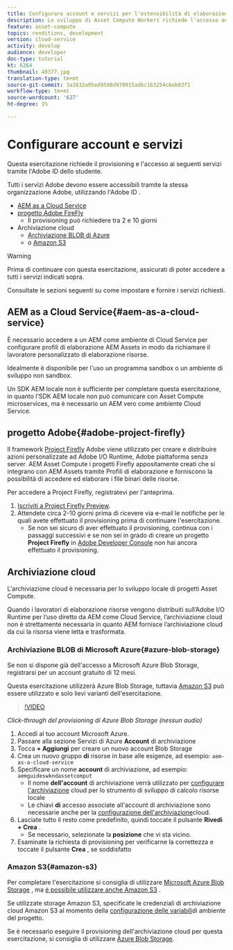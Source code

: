 ```yaml
---
title: Configurare account e servizi per l'estensibilità di elaborazione delle risorse
description: Lo sviluppo di Asset Compute Workers richiede l'accesso ad account e servizi, tra cui AEM come Cloud Service,  Adobe Project Firefly e l'archiviazione cloud forniti da Microsoft o  Amazon.
feature: asset-compute
topics: renditions, development
version: cloud-service
activity: develop
audience: developer
doc-type: tutorial
kt: 6264
thumbnail: 40377.jpg
translation-type: tm+mt
source-git-commit: 3a3832a05ed9598d970915adbc163254c6eb83f1
workflow-type: tm+mt
source-wordcount: '627'
ht-degree: 1%

---
```



# Configurare account e servizi

Questa esercitazione richiede il provisioning e l&#39;accesso ai seguenti servizi tramite l&#39;Adobe ID  dello studente.

Tutti i servizi  Adobe devono essere accessibili tramite la stessa organizzazione  Adobe, utilizzando l&#39;Adobe ID .

+ [AEM as a Cloud Service](#aem-as-a-cloud-service)
+ [progetto Adobe FireFly](#adobe-project-firefly)
   + Il provisioning può richiedere tra 2 e 10 giorni
+ Archiviazione cloud
   + [Archiviazione BLOB di Azure](https://azure.microsoft.com/en-us/services/storage/blobs/)
   + o [Amazon S3](https://aws.amazon.com/s3/?did=ft_card&amp;trk=ft_card)

>[!WARNING]
>
>Prima di continuare con questa esercitazione, assicurati di poter accedere a tutti i servizi indicati sopra.
> 
> Consultate le sezioni seguenti su come impostare e fornire i servizi richiesti.

## AEM as a Cloud Service{#aem-as-a-cloud-service}

È necessario accedere a un AEM come ambiente di Cloud Service per configurare  profili di elaborazione AEM Assets in modo da richiamare il lavoratore personalizzato di elaborazione risorse.

Idealmente è disponibile per l&#39;uso un programma sandbox o un ambiente di sviluppo non sandbox.

Un SDK AEM locale non è sufficiente per completare questa esercitazione, in quanto l’SDK AEM locale non può comunicare con Asset Compute microservices, ma è necessario un AEM vero come ambiente Cloud Service.

##  progetto Adobe{#adobe-project-firefly}

Il framework [Project Firefly](https://www.adobe.io/apis/experienceplatform/project-firefly.html) Adobe viene utilizzato per creare e distribuire azioni personalizzate ad Adobe I/O Runtime,  Adobe piattaforma senza server. AEM Asset Compute i progetti Firefly appositamente creati che si integrano con  AEM Assets tramite Profili di elaborazione e forniscono la possibilità di accedere ed elaborare i file binari delle risorse.

Per accedere a Project Firefly, registratevi per l&#39;anteprima.

1. [Iscriviti a Project Firefly Preview](https://adobeio.typeform.com/to/obqgRm).
1. Attendete circa 2-10 giorni prima di ricevere via e-mail le notifiche per le quali avete effettuato il provisioning prima di continuare l&#39;esercitazione.
   + Se non sei sicuro di aver effettuato il provisioning, continua con i passaggi successivi e se non sei in grado di creare un progetto __Project Firefly__ in [Adobe Developer Console](https://console.adobe.io) non hai ancora effettuato il provisioning.

## Archiviazione cloud

L&#39;archiviazione cloud è necessaria per lo sviluppo locale di progetti Asset Compute.

Quando i lavoratori di elaborazione risorse vengono distribuiti sull’Adobe I/O Runtime per l’uso diretto da AEM come Cloud Service, l’archiviazione cloud non è strettamente necessaria in quanto AEM fornisce l’archiviazione cloud da cui la risorsa viene letta e trasformata.

### Archiviazione BLOB di Microsoft Azure{#azure-blob-storage}

Se non si dispone già dell&#39;accesso a Microsoft Azure Blob Storage, registrarsi per un account [](https://azure.microsoft.com/en-us/free/)gratuito di 12 mesi.

Questa esercitazione utilizzerà Azure Blob Storage, tuttavia [Amazon S3](#amazon-s3) può essere utilizzato e solo lievi varianti dell&#39;esercitazione.

>[!VIDEO](https://video.tv.adobe.com/v/40377/?quality=12&learn=on)

_Click-through del provisioning di Azure Blob Storage (nessun audio)_


1. Accedi al tuo account [](https://azure.microsoft.com/en-us/account/)Microsoft Azure.
1. Passare alla sezione Servizi di Azure __Account__ di archiviazione
1. Tocca __+ Aggiungi__ per creare un nuovo account Blob Storage
1. Crea un nuovo gruppo __di__ risorse in base alle esigenze, ad esempio: `aem-as-a-cloud-service`
1. Specificare un nome __account__ di archiviazione, ad esempio: `aemguideswkndassetcomput`
   + Il nome __dell&#39;account__ di archiviazione verrà utilizzato per [configurare l&#39;archiviazione](../develop/environment-variables.md) cloud per lo strumento di sviluppo di calcolo risorse locale
   + Le chiavi __di__ accesso associate all&#39;account di archiviazione sono necessarie anche per la [configurazione dell&#39;archiviazione](../develop/environment-variables.md)cloud.
1. Lasciate tutto il resto come predefinito, quindi toccate il pulsante __Rivedi + Crea__ .
   + Se necessario, selezionate la __posizione__ che vi sta vicino.
1. Esaminate la richiesta di provisioning per verificarne la correttezza e toccate il pulsante __Crea__ , se soddisfatto

###  Amazon S3{#amazon-s3}

Per completare l&#39;esercitazione si consiglia di utilizzare [Microsoft Azure Blob Storage](#azure-blob-storage) , ma [è possibile utilizzare anche Amazon S3](https://aws.amazon.com/s3/?did=ft_card&amp;trk=ft_card) .

Se utilizzate  storage Amazon S3, specificate le credenziali  di archiviazione cloud Amazon S3 al momento della [configurazione delle variabili](../develop/environment-variables.md#amazon-s3)di ambiente del progetto.

Se è necessario eseguire il provisioning dell&#39;archiviazione cloud per questa esercitazione, si consiglia di utilizzare [Azure Blob Storage](#azure-blob-storage).
